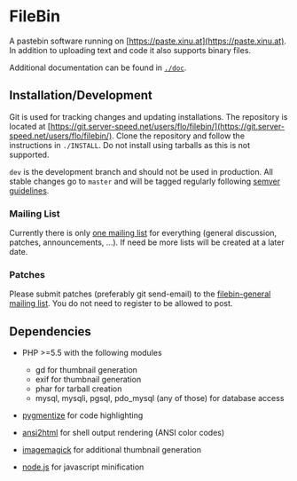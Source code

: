 # FileBin

A pastebin software running on [https://paste.xinu.at](https://paste.xinu.at).
In addition to uploading text and code it also supports binary files.

Additional documentation can be found in [`./doc`](doc/).

## Installation/Development

Git is used for tracking changes and updating installations. The repository is
located at [https://git.server-speed.net/users/flo/filebin/](https://git.server-speed.net/users/flo/filebin/).
Clone the repository and follow the instructions in `./INSTALL`. Do not
install using tarballs as this is not supported.

`dev` is the development branch and should not be used in production. All
stable changes go to `master` and will be tagged regularly following [semver
guidelines](http://semver.org/).

### Mailing List

Currently there is only [one mailing
list](https://lists.server-speed.net/listinfo/filebin-general) for everything
(general discussion, patches, announcements, ...). If need be more lists will be
created at a later date.

### Patches

Please submit patches (preferably git send-email) to the [filebin-general
mailing list](https://lists.server-speed.net/listinfo/filebin-general). You do
not need to register to be allowed to post.


## Dependencies

*  PHP >=5.5 with the following modules
    * gd for thumbnail generation
    * exif for thumbnail generation
    * phar for tarball creation
    * mysql, mysqli, pgsql, pdo_mysql (any of those) for database access

*  [pygmentize](http://pygments.org/) for code highlighting
*  [ansi2html](http://pypi.python.org/pypi/ansi2html) for shell output rendering (ANSI color codes)
*  [imagemagick](http://www.imagemagick.org/) for additional thumbnail generation
*  [node.js](https://nodejs.org/) for javascript minification

